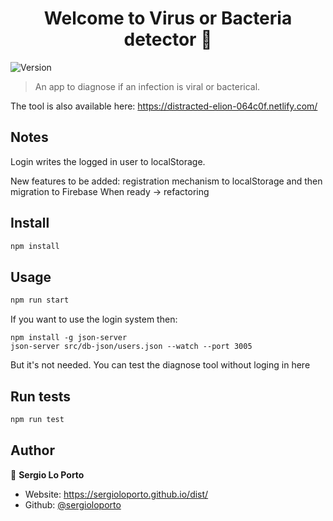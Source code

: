 <h1 align="center">Welcome to Virus or Bacteria detector 👋</h1>
<p>
  <img alt="Version" src="https://img.shields.io/badge/version-0.1.1-blue.svg?cacheSeconds=2592000" />
</p>

> An app to diagnose if an infection is viral or bacterical.

The tool is also available here: https://distracted-elion-064c0f.netlify.com/


## Notes
Login writes the logged in user to localStorage.

New features to be added: registration mechanism to localStorage and then migration to Firebase
When ready -> refactoring


## Install

```sh
npm install
```

## Usage

```sh
npm run start
```
If you want to use the login system then:
```
npm install -g json-server
json-server src/db-json/users.json --watch --port 3005
```

But it's not needed. You can test the diagnose tool without loging in here

## Run tests

```sh
npm run test
```

## Author

👤 **Sergio Lo Porto**

* Website: https://sergioloporto.github.io/dist/
* Github: [@sergioloporto](https://github.com/sergioloporto)

